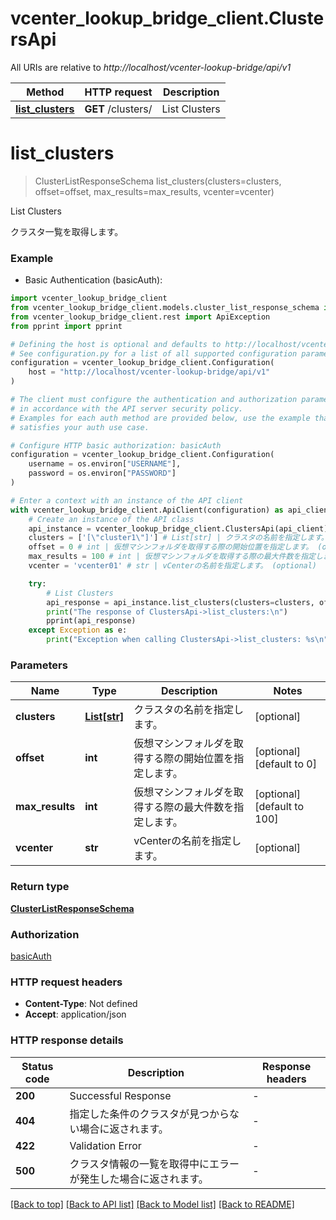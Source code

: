 # vcenter_lookup_bridge_client.ClustersApi

All URIs are relative to *http://localhost/vcenter-lookup-bridge/api/v1*

Method | HTTP request | Description
------------- | ------------- | -------------
[**list_clusters**](ClustersApi.md#list_clusters) | **GET** /clusters/ | List Clusters


# **list_clusters**
> ClusterListResponseSchema list_clusters(clusters=clusters, offset=offset, max_results=max_results, vcenter=vcenter)

List Clusters

クラスタ一覧を取得します。

### Example

* Basic Authentication (basicAuth):

```python
import vcenter_lookup_bridge_client
from vcenter_lookup_bridge_client.models.cluster_list_response_schema import ClusterListResponseSchema
from vcenter_lookup_bridge_client.rest import ApiException
from pprint import pprint

# Defining the host is optional and defaults to http://localhost/vcenter-lookup-bridge/api/v1
# See configuration.py for a list of all supported configuration parameters.
configuration = vcenter_lookup_bridge_client.Configuration(
    host = "http://localhost/vcenter-lookup-bridge/api/v1"
)

# The client must configure the authentication and authorization parameters
# in accordance with the API server security policy.
# Examples for each auth method are provided below, use the example that
# satisfies your auth use case.

# Configure HTTP basic authorization: basicAuth
configuration = vcenter_lookup_bridge_client.Configuration(
    username = os.environ["USERNAME"],
    password = os.environ["PASSWORD"]
)

# Enter a context with an instance of the API client
with vcenter_lookup_bridge_client.ApiClient(configuration) as api_client:
    # Create an instance of the API class
    api_instance = vcenter_lookup_bridge_client.ClustersApi(api_client)
    clusters = ['[\"cluster1\"]'] # List[str] | クラスタの名前を指定します。 (optional)
    offset = 0 # int | 仮想マシンフォルダを取得する際の開始位置を指定します。 (optional) (default to 0)
    max_results = 100 # int | 仮想マシンフォルダを取得する際の最大件数を指定します。 (optional) (default to 100)
    vcenter = 'vcenter01' # str | vCenterの名前を指定します。 (optional)

    try:
        # List Clusters
        api_response = api_instance.list_clusters(clusters=clusters, offset=offset, max_results=max_results, vcenter=vcenter)
        print("The response of ClustersApi->list_clusters:\n")
        pprint(api_response)
    except Exception as e:
        print("Exception when calling ClustersApi->list_clusters: %s\n" % e)
```



### Parameters


Name | Type | Description  | Notes
------------- | ------------- | ------------- | -------------
 **clusters** | [**List[str]**](str.md)| クラスタの名前を指定します。 | [optional] 
 **offset** | **int**| 仮想マシンフォルダを取得する際の開始位置を指定します。 | [optional] [default to 0]
 **max_results** | **int**| 仮想マシンフォルダを取得する際の最大件数を指定します。 | [optional] [default to 100]
 **vcenter** | **str**| vCenterの名前を指定します。 | [optional] 

### Return type

[**ClusterListResponseSchema**](ClusterListResponseSchema.md)

### Authorization

[basicAuth](../README.md#basicAuth)

### HTTP request headers

 - **Content-Type**: Not defined
 - **Accept**: application/json

### HTTP response details

| Status code | Description | Response headers |
|-------------|-------------|------------------|
**200** | Successful Response |  -  |
**404** | 指定した条件のクラスタが見つからない場合に返されます。 |  -  |
**422** | Validation Error |  -  |
**500** | クラスタ情報の一覧を取得中にエラーが発生した場合に返されます。 |  -  |

[[Back to top]](#) [[Back to API list]](../README.md#documentation-for-api-endpoints) [[Back to Model list]](../README.md#documentation-for-models) [[Back to README]](../README.md)

